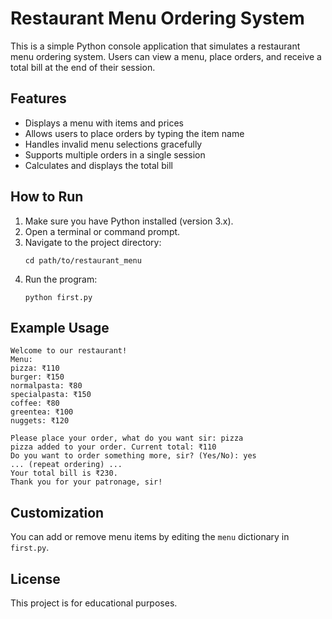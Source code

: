 # Restaurant Menu Ordering System

This is a simple Python console application that simulates a restaurant menu ordering system. Users can view a menu, place orders, and receive a total bill at the end of their session.

## Features
- Displays a menu with items and prices
- Allows users to place orders by typing the item name
- Handles invalid menu selections gracefully
- Supports multiple orders in a single session
- Calculates and displays the total bill

## How to Run
1. Make sure you have Python installed (version 3.x).
2. Open a terminal or command prompt.
3. Navigate to the project directory:
   ```
   cd path/to/restaurant_menu
   ```
4. Run the program:
   ```
   python first.py
   ```

## Example Usage
```
Welcome to our restaurant!
Menu:
pizza: ₹110
burger: ₹150
normalpasta: ₹80
specialpasta: ₹150
coffee: ₹80
greentea: ₹100
nuggets: ₹120

Please place your order, what do you want sir: pizza
pizza added to your order. Current total: ₹110
Do you want to order something more, sir? (Yes/No): yes
... (repeat ordering) ...
Your total bill is ₹230.
Thank you for your patronage, sir!
```

## Customization
You can add or remove menu items by editing the `menu` dictionary in `first.py`.

## License
This project is for educational purposes.
